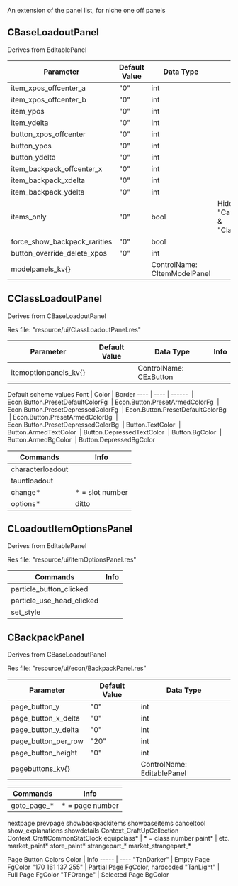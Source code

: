 An extension of the panel list, for niche one off panels

## CBaseLoadoutPanel

Derives from EditablePanel

Parameter | Default Value | Data Type | Info
--------- | ------------- | --------- | ----
item_xpos_offcenter_a | "0" | int
item_xpos_offcenter_b | "0" | int
item_ypos | "0" | int
item_ydelta | "0" | int
button_xpos_offcenter | "0" | int
button_ypos | "0" | int
button_ydelta | "0" | int
item_backpack_offcenter_x | "0" | int
item_backpack_xdelta | "0" | int
item_backpack_ydelta | "0" | int
items_only | "0" | bool | Hides "CaratLabel" & "ClassLabel"
force_show_backpack_rarities | "0" | bool
button_override_delete_xpos | "0" | int
modelpanels_kv{} | | ControlName: CItemModelPanel


## CClassLoadoutPanel

Derives from CBaseLoadoutPanel

Res file: "resource/ui/ClassLoadoutPanel.res"

Parameter | Default Value | Data Type | Info
--------- | ------------- | --------- | ----
itemoptionpanels_kv{} | | ControlName: CExButton

Default scheme values
Font | Color | Border
---- | ----  | ------
 | Econ.Button.PresetDefaultColorFg
 | Econ.Button.PresetArmedColorFg
 | Econ.Button.PresetDepressedColorFg
 | Econ.Button.PresetDefaultColorBg
 | Econ.Button.PresetArmedColorBg
 | Econ.Button.PresetDepressedColorBg
 | Button.TextColor
 | Button.ArmedTextColor
 | Button.DepressedTextColor
 | Button.BgColor
 | Button.ArmedBgColor
 | Button.DepressedBgColor
 
Commands | Info
-------- | ----
characterloadout |
tauntloadout |
change* | * = slot number
options* | ditto


## CLoadoutItemOptionsPanel

Derives from EditablePanel

Res file: "resource/ui/ItemOptionsPanel.res"

Commands | Info
-------- | ----
particle_button_clicked |
particle_use_head_clicked |
set_style |


## CBackpackPanel

Derives from CBaseLoadoutPanel

Res file: "resource/ui/econ/BackpackPanel.res"

Parameter | Default Value | Data Type
--------- | ------------- | ---------
page_button_y | "0" | int
page_button_x_delta | "0" | int
page_button_y_delta | "0" | int
page_button_per_row | "20" | int
page_button_height | "0" | int
pagebuttons_kv{} | | ControlName: EditablePanel


Commands | Info
-------- | ----
goto_page_* | * = page number
nextpage
prevpage
showbackpackitems
showbaseitems
canceltool
show_explanations
showdetails
Context_CraftUpCollection
Context_CraftCommonStatClock
equipclass* | * = class number
paint* | etc.
market_paint*
store_paint*
strangepart_*
market_strangepart_*


Page Button Colors
Color | Info
----- | ----
"TanDarker" | Empty Page FgColor
"170 161 137 255" | Partial Page FgColor, hardcoded
"TanLight" | Full Page FgColor
"TFOrange" | Selected Page BgColor



